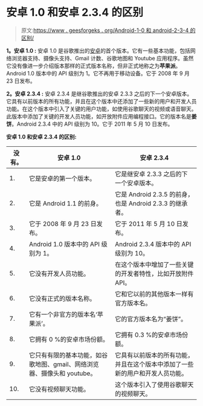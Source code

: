 # 安卓 1.0 和安卓 2.3.4 的区别

> 原文:[https://www . geesforgeks . org/Android-1-0 和 android-2-3-4 的区别/](https://www.geeksforgeeks.org/difference-between-android-1-0-and-android-2-3-4/)

**1。安卓 1.0 :**
安卓 1.0 是谷歌推出的[安卓](https://www.geeksforgeeks.org/introduction-to-android-development/)的首个版本。它有一些基本功能，包括网络浏览器支持、摄像头支持、Gmail 计数、谷歌地图和 Youtube 应用程序。虽然它没有像进一步介绍版本那样的正式版本名称，但非正式地称之为**苹果派**。Android 1.0 版本中的 API 级别为 1。它不再用于移动设备。它于 2008 年 9 月 23 日发布。

**2。安卓 2.3.4 :**
安卓 2.3.4 是继谷歌推出的安卓 2.3.3 之后的下一个安卓版本。它具有以前版本的所有功能，并且在这个版本中还添加了一些新的用户和开发人员功能。在这个版本中引入了关键的用户功能，如使用谷歌聊天的视频或语音聊天。此版本中添加了关键的开发人员功能，如开放附件应用编程接口。它的版本名是**姜饼**。Android 2.3.4 中的 API 级别为 10。它于 2011 年 5 月 10 日发布。

**安卓 1.0 和安卓 2.3.4 的区别:**

<center>

| 没有。 | 安卓 1.0 | 安卓 2.3.4 |
| --- | --- | --- |
| 1. | 它是安卓的第一个版本。 | 它是继安卓 2.3.3 之后的下一个安卓版本。 |
| 2. | 它是 Android 1.1 的前身。 | 它是 Android 2.3.5 的前身，也是 Android 2.3.3 的继承者。 |
| 3. | 它于 2008 年 9 月 23 日发布。 | 它于 2011 年 5 月 10 日发布。 |
| 4. | Android 1.0 版本中的 API 级别为 1。 | Android 2.3.4 版本中的 API 级别为 10。 |
| 5. | 它没有开发人员功能。 | 在这个版本中增加了一些关键的开发者特性，比如开放附件 API。 |
| 6. | 它没有正式的版本名称。 | 它和它以前的其他版本一样有官方版本名。 |
| 7. | 它有一个非官方的版本名‘苹果派’。 | 它的官方版本名为“姜饼”。 |
| 8. | 它拥有 0 %的安卓市场份额。 | 它拥有 0.3 %的安卓市场份额。 |
| 9. | 它只有有限的基本功能，如谷歌地图、gmail、网络浏览器、摄像头和 youtube。 | 它具有以前版本的所有功能，并且在这个版本中添加了一些新的用户和开发人员功能。 |
| 10. | 它没有视频聊天功能。 | 这个版本引入了使用谷歌聊天的视频聊天。 |

</center>